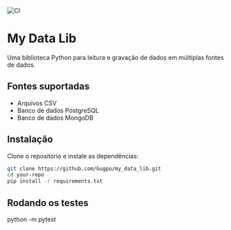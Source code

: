 ![CI](https://github.com/your-username/your-repo/actions/workflows/ci.yml/badge.svg)

# My Data Lib

Uma biblioteca Python para leitura e gravação de dados em múltiplas fontes de dados.

## Fontes suportadas

- Arquivos CSV
- Banco de dados PostgreSQL
- Banco de dados MongoDB

## Instalação

Clone o repositório e instale as dependências:

```bash
git clone https://github.com/Gugpo/my_data_lib.git
cd your-repo
pip install -r requirements.txt
```

## Rodando os testes
python -m pytest




